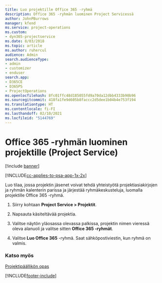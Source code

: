 ```yaml
---
title: Luo projektille Office 365 -ryhmä
description: Office 365 -ryhmän luominen Project Servicessä
author: JohnPBurrows
manager: kfend
ms.service: project-operations
ms.custom:
- dyn365-projectservice
ms.date: 8/03/2018
ms.topic: article
ms.author: ruhercul
audience: Admin
search.audienceType:
- admin
- customizer
- enduser
search.app:
- D365CE
- D365PS
- ProjectOperations
ms.openlocfilehash: 8fc01ffc48d185055fd9a70da12dbb4333b90b96
ms.sourcegitcommit: 418fa1fe9d605b8faccc2d5dee1b04b4e753f194
ms.translationtype: HT
ms.contentlocale: fi-FI
ms.lasthandoff: 02/10/2021
ms.locfileid: "5144769"
---
```

# <a name="create-an-office-365-group-for-a-project-project-service"></a>Office 365 -ryhmän luominen projektille (Project Service)

[!include [banner](../includes/psa-now-project-operations.md)]

[!INCLUDE[cc-applies-to-psa-app-1x-2x](../includes/cc-applies-to-psa-app-1x-2x.md)]

Luo tilaa, jossa projektin jäsenet voivat tehdä yhteistyötä projektiasiakirjojen ja ryhmän kalenterin parissa ja järjestää ryhmäkeskusteluja, luomalla projektille Office 365 -ryhmä.  
  
1.  Siirry kohtaan **Project Service > Projektit**.  
  
2.  Napsauta käsiteltävää projektia.  
  
3.  Valitse näytön yläosassa olevassa palkissa, projektin nimen vieressä oleva alanuoli ja valitse sitten **Office 365 -ryhmät**.  
  
4.  Valitse **Luo Office 365** -ryhmä. Saat sähköpostiviestin, kun ryhmä on valmis.  
  
### <a name="see-also"></a>Katso myös  
 [Projektipäällikön opas](../psa/project-manager-guide.md)


[!INCLUDE[footer-include](../includes/footer-banner.md)]